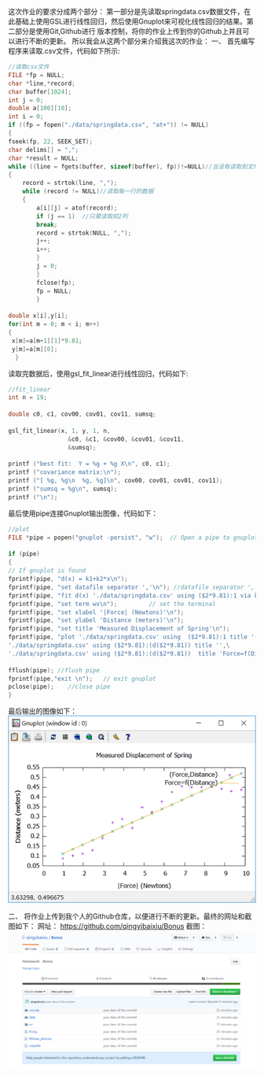 这次作业的要求分成两个部分：
第一部分是先读取springdata.csv数据文件，在此基础上使用GSL进行线性回归，然后使用Gnuplot来可视化线性回归的结果。第二部分是使用Git,Github进行
版本控制，将你的作业上传到你的Github上并且可以进行不断的更新。
所以我会从这两个部分来介绍我这次的作业：
一、
首先编写程序来读取.csv文件，代码如下所示:
```c
//读取csv文件
FILE *fp = NULL;
char *line,*record;
char buffer[1024];
int j = 0;
double a[100][10];
int i = 0;
if ((fp = fopen("./data/springdata.csv", "at+")) != NULL)
{
fseek(fp, 22, SEEK_SET);  
char delims[] = ",";
char *result = NULL;
while ((line = fgets(buffer, sizeof(buffer), fp))!=NULL)//当没有读取到文件末尾时循环继续
{
	record = strtok(line, ",");
	while (record != NULL)//读取每一行的数据
	{
		a[i][j] = atof(record);
		if (j == 1)  //只需读取前2列
		break;
		record = strtok(NULL, ",");
		j++;
		i++;
		}
		j = 0;
		}
		fclose(fp);
		fp = NULL;
		}
  
double x[i],y[i];
for(int m = 0; m < i; m++)
{
 x[m]=a[m+1][1]*9.81;
 y[m]=a[m][0];
  }
```
读取完数据后，使用gsl_fit_linear进行线性回归，代码如下:
```C
//fit_linear
int n = 19;

double c0, c1, cov00, cov01, cov11, sumsq;
 
gsl_fit_linear(x, 1, y, 1, n,
                 &c0, &c1, &cov00, &cov01, &cov11,
                 &sumsq);

printf ("best fit:  Y = %g + %g X\n", c0, c1);
printf ("covariance matrix:\n");
printf ("[ %g, %g\n  %g, %g]\n", cov00, cov01, cov01, cov11);
printf ("sumsq = %g\n", sumsq);
printf ("\n");
```
最后使用pipe连接Gnuplot输出图像，代码如下：
```C
//plot
FILE *pipe = popen("gnuplot -persist", "w");  // Open a pipe to gnuplot

if (pipe) 
{   
// If gnuplot is found
fprintf(pipe, "d(x) = k1+k2*x\n");
fprintf(pipe, "set datafile separator ','\n"); //datafile separator ','
fprintf(pipe, "fit d(x) './data/springdata.csv' using ($2*9.81):1 via k1,k2\n");
fprintf(pipe, "set term wx\n");         // set the terminal               
fprintf(pipe, "set xlabel '|Force| (Newtons)'\n");
fprintf(pipe, "set ylabel 'Distance (meters)'\n");
fprintf(pipe, "set title 'Measured Displacement of Spring'\n");
fprintf(pipe, "plot './data/springdata.csv' using  ($2*9.81):1 title '(Force,Distance)',\
'./data/springdata.csv' using ($2*9.81):(d($2*9.81)) title '',\
'./data/springdata.csv' using ($2*9.81):(d($2*9.81))  title 'Force=f(Distance)' with line ls 12\n");

fflush(pipe); //flush pipe
fprintf(pipe,"exit \n");   // exit gnuplot
pclose(pipe);    //close pipe
}
```
最后输出的图像如下：
![screenshots](./img/Result.png)

二、
将作业上传到我个人的Github仓库，以便进行不断的更新。最终的网址和截图如下：
网址：
https://github.com/qingyibaixiu/Bonus
截图：
![screenshots](./img/Github_repository.png)